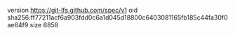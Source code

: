 version https://git-lfs.github.com/spec/v1
oid sha256:ff77211acf6a903fdd0c6a1d045d18800c6403081165fb185c44fa30f0ae64f9
size 6858
